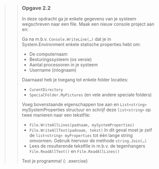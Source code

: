>> ### Opgave 2.2
>> In deze opdracht ga je enkele gegevens van je systeem wegschreven naar een file. Maak een nieuw console project aan en:
>>
>> Ga na m.b.v. `Console.WriteLine(…)` dat je in System.Environment enkele statische properties hebt om:
>>
>> * De computernaam
>> * Besturingssysteem (os versie)  
>> * Aantal processoren in je systeem
>> * Username (inlognaam)
>>
>> Daarnaast heb je toegang tot enkele folder locaties: 
>>
>> * `CurentDirectory`
>> * `SpecialFolder.MyPictures` (en vele andere speciale folders)
>>
>> Voeg bovenstaande eigenschappen toe aan en `List<string>` mySystemProperties structuur en schrijf deze `list<string>` op twee manieren naar een tekstfile: 
>>
>> * `File.WriteAllLines(padnaam, mySystemProperties)` 
>> * `File.WriteAllText(padnaam, tekst)` In dit geval moet je zelf de `list<string> myProperties` tot één lange string omvormen. Gebruik hiervoor de methode `string.Join(…)`
>> * Lees de resulterende tekstfile in m.b.v. de tegenhangers `File.ReadAllText()` en `File.ReadAllLines()` 
>>
>> Test je programma!
>{: .exercise}